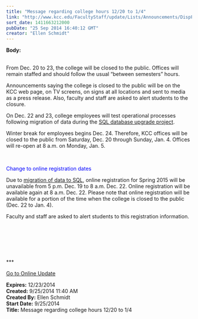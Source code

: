 ```yaml
---
title: "Message regarding college hours 12/20 to 1/4"
link: "http://www.kcc.edu/FacultyStaff/update/Lists/Announcements/DispForm.aspx?ID=1645"
sort_date: 1411663212000
pubDate: "25 Sep 2014 16:40:12 GMT"
creator: "Ellen Schmidt"
---
```


<div><b>Body:</b> <div class="ExternalClassACA61BE8C1FE40929834A0F7EF741487"><p>​<br />From Dec. 20 to 23, the college will be closed to the public. Offices will remain staffed and should follow the usual “between semesters” hours.</p>
<p>Announcements saying the college is closed to the public will be on the KCC web page, on TV screens, on signs at all locations and sent to media as a press release. Also, faculty and staff are asked to alert students to the closure.</p>
<p>On Dec. 22 and 23, college employees will test operational processes following migration of data during the <a href="/FacultyStaff/update/Lists/Announcements/DispForm2.aspx?List=7e45450e-520d-4ad3-81dd-a79ebcc75df4&amp;ID=1618&amp;Source=http%3a//www.kcc.edu/FacultyStaff/update/Pages/dailyupdate.aspx&amp;Web=6dd7d01a-f4b3-47f9-8d35-b60692caa2f7">SQL database upgrade project</a>. </p>
<p>Winter break for employees begins Dec. 24. Therefore, KCC offices will be closed to the public from Saturday, Dec. 20 through Sunday, Jan. 4. Offices will re-open at 8 a.m. on Monday, Jan. 5.</p>
<p> </p>
<p><span style="color:blue">Change to online registration dates</span></p>
<p><span style="color:blue"></span>Due to <a href="/FacultyStaff/update/Lists/Announcements/DispForm2.aspx?List=7e45450e-520d-4ad3-81dd-a79ebcc75df4&amp;ID=1618&amp;Source=http%3a//www.kcc.edu/FacultyStaff/update/Pages/dailyupdate.aspx&amp;Web=6dd7d01a-f4b3-47f9-8d35-b60692caa2f7">migration of data to SQL</a>, online registration for Spring 2015 will be unavailable from 5 p.m. Dec. 19 to 8 a.m. Dec. 22. Online registration will be available again at 8 a.m. Dec. 22. Please note that online registration will be available for a portion of the time when the college is closed to the public (Dec. 22 to Jan. 4).</p>
<p>Faculty and staff are asked to alert students to this registration information.</p>
<p> </p>
<p> </p>
<p> </p>
<p>***</p>
<p><a href="/update">Go to Online Update</a></p></div></div>
<div><b>Expires:</b> 12/23/2014</div>
<div><b>Created:</b> 9/25/2014 11:40 AM</div>
<div><b>Created By:</b> Ellen Schmidt</div>
<div><b>Start Date:</b> 9/25/2014</div>
<div><b>Title:</b> Message regarding college hours 12/20 to 1/4</div>

